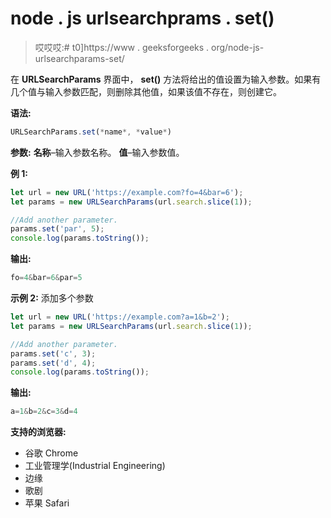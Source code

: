 # node . js urlsearchprams . set()

> 哎哎哎:# t0]https://www . geeksforgeeks . org/node-js-urlsearchparams-set/

在 **URLSearchParams** 界面中， **set()** 方法将给出的值设置为输入参数。如果有几个值与输入参数匹配，则删除其他值，如果该值不存在，则创建它。

**语法:**

```js
URLSearchParams.set(*name*, *value*)
```

**参数:**
**名称**–输入参数名称。
**值**–输入参数值。

**例 1:**

```js
let url = new URL('https://example.com?fo=4&bar=6');
let params = new URLSearchParams(url.search.slice(1));

//Add another parameter.
params.set('par', 5);
console.log(params.toString());
```

**输出:**

```js
fo=4&bar=6&par=5
```

**示例 2:** 添加多个参数

```js
let url = new URL('https://example.com?a=1&b=2');
let params = new URLSearchParams(url.search.slice(1));

//Add another parameter.
params.set('c', 3);
params.set('d', 4);
console.log(params.toString());
```

**输出:**

```js
a=1&b=2&c=3&d=4
```

**支持的浏览器:**

*   谷歌 Chrome
*   工业管理学(Industrial Engineering)
*   边缘
*   歌剧
*   苹果 Safari